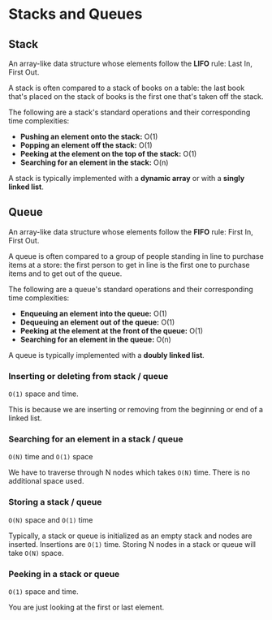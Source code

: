 # Stacks and Queues

## Stack

An array-like data structure whose elements follow the **LIFO** rule: Last In, First Out.

A stack is often compared to a stack of books on a table: the last book that's placed on the stack of books is the first one that's taken off the stack.

The following are a stack's standard operations and their corresponding time complexities:

- **Pushing an element onto the stack:** O(1)
- **Popping an element off the stack:** O(1)
- **Peeking at the element on the top of the stack:** O(1)
- **Searching for an element in the stack:** O(n)

A stack is typically implemented with a **dynamic array** or with a **singly linked list**.

## Queue

An array-like data structure whose elements follow the **FIFO** rule: First In, First Out.

A queue is often compared to a group of people standing in line to purchase items at a store: the first person to get in line is the first one to purchase items and to get out of the queue.

The following are a queue's standard operations and their corresponding time complexities:

- **Enqueuing an element into the queue:** O(1)
- **Dequeuing an element out of the queue:** O(1)
- **Peeking at the element at the front of the queue:** O(1)
- **Searching for an element in the queue:** O(n)

A queue is typically implemented with a **doubly linked list**.

### Inserting or deleting from stack / queue

`O(1)` space and time. 

This is because we are inserting or removing from the beginning or end of a linked list. 

### Searching for an element in a stack / queue

`O(N)` time and `O(1)` space

We have to traverse through N nodes which takes `O(N)` time. There is no additional space used. 

### Storing a stack / queue

`O(N)` space and `O(1)` time

Typically, a stack or queue is initialized as an empty stack and nodes are inserted. Insertions are `O(1)` time. Storing N nodes in a stack or queue will take `O(N)` space.

### Peeking in a stack or queue

`O(1)` space and time.

You are just looking at the first or last element. 